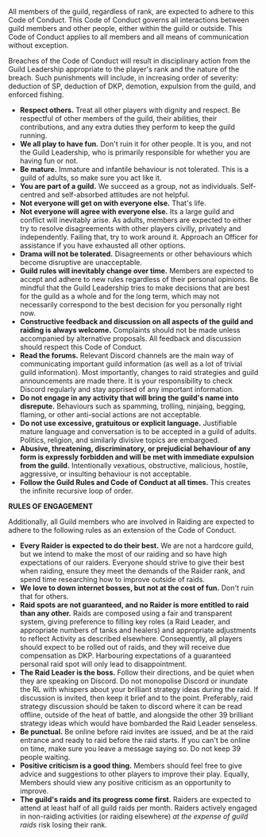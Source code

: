 
All members of the guild, regardless of rank, are expected to adhere to this Code of Conduct. This Code of Conduct governs all interactions between guild members and other people, either within the guild or outside. This Code of Conduct applies to all members and all means of communication without exception.

Breaches of the Code of Conduct will result in disciplinary action from the Guild Leadership appropriate to the player's rank and the nature of the breach. Such punishments will include, in increasing order of severity: deduction of SP, deduction of DKP, demotion, expulsion from the guild, and enforced fishing.

- **Respect others.** Treat all other players with dignity and respect. Be respectful of other members of the guild, their abilities, their contributions, and any extra duties they perform to keep the guild running.
- **We all play to have fun.** Don't ruin it for other people. It is you, and not the Guild Leadership, who is primarily responsible for whether you are having fun or not.
- **Be mature.** Immature and infantile behaviour is not tolerated. This is a guild of adults, so make sure you act like it.
- **You are part of a guild.** We succeed as a group, not as individuals. Self-centred and self-absorbed attitudes are not helpful.
- **Not everyone will get on with everyone else.** That's life.
- **Not everyone will agree with everyone else.** Its a large guild and conflict will inevitably arise. As adults, members are expected to either try to resolve disagreements with other players civilly, privately and independently. Failing that, try to work around it. Approach an Officer for assistance if you have exhausted all other options.
- **Drama will not be tolerated.** Disagreements or other behaviours which become disruptive are unacceptable.
- **Guild rules will inevitably change over time.** Members are expected to accept and adhere to new rules regardless of their personal opinions. Be mindful that the Guild Leadership tries to make decisions that are best for the guild as a whole and for the long term, which may not necessarily correspond to the best decision for you personally right now.
- **Constructive feedback and discussion on all aspects of the guild and raiding is always welcome.** Complaints should not be made unless accompanied by alternative proposals. All feedback and discussion should respect this Code of Conduct.
- **Read the forums.** Relevant Discord channels are the main way of communicating important guild information (as well as a lot of trivial guild information). Most importantly, changes to raid strategies and guild announcements are made there. It is your responsibility to check Discord regularly and stay apprised of any important information.
- **Do not engage in any activity that will bring the guild's name into disrepute.** Behaviours such as spamming, trolling, ninjaing, begging, flaming, or other anti-social actions are not acceptable.
- **Do not use excessive, gratuitous or explicit language.** Justifiable mature language and conversation is to be accepted in a guild of adults. Politics, religion, and similarly divisive topics are embargoed.
- **Abusive, threatening, discriminatory, or prejudicial behaviour of any form is expressly forbidden and will be met with immediate expulsion from the guild.** Intentionally vexatious, obstructive, malicious, hostile, aggressive, or insulting behaviour is not acceptable.
- **Follow the Guild Rules and Code of Conduct at all times.** This creates the infinite recursive loop of order.

**__RULES OF ENGAGEMENT__**

Additionally, all Guild members who are involved in Raiding are expected to adhere to the following rules as an extension of the Code of Conduct.

- **Every Raider is expected to do their best.** We are not a hardcore guild, but we intend to make the most of our raiding and so have high expectations of our raiders. Everyone should strive to give their best when raiding, ensure they meet the demands of the Raider rank, and spend time researching how to improve outside of raids.
- **We love to down internet bosses, but not at the cost of fun.** Don't ruin that for others.
- **Raid spots are not guaranteed, and no Raider is more entitled to raid than any other.** Raids are composed using a fair and transparent system, giving preference to filling key roles (a Raid Leader, and appropriate numbers of tanks and healers) and appropriate adjustments to reflect Activity as described elsewhere. Consequently, all players should expect to be rolled out of raids, and they will receive due compensation as DKP. Harbouring expectations of a guaranteed personal raid spot will only lead to disappointment.
- **The Raid Leader is the boss.** Follow their directions, and be quiet when they are speaking on Discord. Do not monopolise Discord or inundate the RL with whispers about your brilliant strategy ideas during the raid. If discussion is invited, then keep it brief and to the point. Preferably, raid strategy discussion should be taken to discord where it can be read offline, outside of the heat of battle, and alongside the other 39 brilliant strategy ideas which would have bombarded the Raid Leader senseless.
- **Be punctual.** Be online before raid invites are issued, and be at the raid entrance and ready to raid before the raid starts. If you can't be online on time, make sure you leave a message saying so. Do not keep 39 people waiting.
- **Positive criticism is a good thing.** Members should feel free to give advice and suggestions to other players to improve their play. Equally, Members should view any positive criticism as an opportunity to improve.
- **The guild's raids and its progress come first.** Raiders are expected to attend at least half of all guild raids per month. Raiders actively engaged in non-raiding activities (or raiding elsewhere) *at the expense of guild raids* risk losing their rank.
<!--stackedit_data:
eyJoaXN0b3J5IjpbLTc2MjMxNTY4OF19
-->